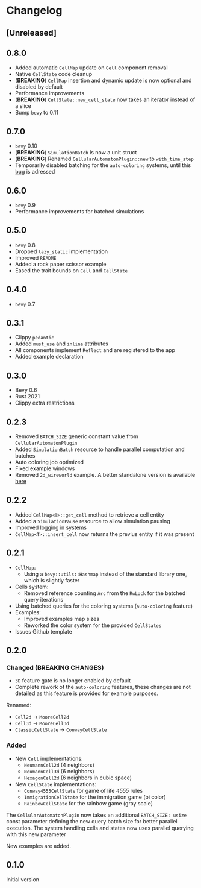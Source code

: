 # Changelog

## [Unreleased]

## 0.8.0

* Added automatic `CellMap` update on `Cell` component removal
* Native `CellState` code cleanup
* (**BREAKING**) `CellMap` insertion and dynamic update is now optional and disabled
by default
* Performance improvements
* (**BREAKING**) `CellState::new_cell_state` now takes an iterator instead of a slice
* Bump `bevy` to 0.11

## 0.7.0

* `bevy` 0.10
* (**BREAKING**) `SimulationBatch` is now a unit struct
* (**BREAKING**) Renamed `CellularAutomatonPlugin::new` to `with_time_step`
* Temporarily disabled batching for the `auto-coloring` systems, until this [bug](https://github.com/bevyengine/bevy/pull/8029) is adressed

## 0.6.0

* `bevy` 0.9
* Performance improvements for batched simulations

## 0.5.0

* `bevy` 0.8
* Dropped `lazy_static` implementation
* Improved `README`
* Added a rock paper scissor example
* Eased the trait bounds on `Cell` and `CellState`

## 0.4.0

* `bevy` 0.7

## 0.3.1

* Clippy `pedantic`
* Added `must_use` and `inline` attributes
* All components implement `Reflect` and are registered to the app
* Added example declaration

## 0.3.0

* Bevy 0.6
* Rust 2021
* Clippy extra restrictions

## 0.2.3

* Removed `BATCH_SIZE` generic constant value from `CellularAutomatonPlugin`
* Added `SimulationBatch` resource to handle parallel computation and batches
* Auto coloring job optimized
* Fixed example windows
* Removed `2d_wireworld` example. A better standalone version is available [here](https://github.com/ManevilleF/wireworld-rs)

## 0.2.2

* Added `CellMap<T>::get_cell` method to retrieve a cell entity
* Added a `SimulationPause` resource to allow simulation pausing
* Improved logging in systems
* `CellMap<T>::insert_cell` now returns the previus entity if it was present

## 0.2.1

* `CellMap`:
  * Using a `bevy::utils::Hashmap` instead of the standard library one, which is slightly faster
* Cells system:
  * Removed reference counting `Arc` from the `RwLock` for the batched query iterations
* Using batched queries for the coloring systems (`auto-coloring` feature)
* Examples:
  * Improved examples map sizes
  * Reworked the color system for the provided `CellStates`
* Issues Github template

## 0.2.0

### Changed (**BREAKING CHANGES**)

* `3D` feature gate is no longer enabled by default
* Complete rework of the `auto-coloring` features, these changes are not detailed as this feature is provided for example purposes.

Renamed:

* `Cell2d` -> `MooreCell2d`
* `Cell3d` -> `MooreCell3d`
* `ClassicCellState` -> `ConwayCellState`

### Added

* New `Cell` implementations:
  * `NeumannCell2d` (4 neighbors)
  * `NeumannCell3d` (6 neighbors)
  * `HexagonCell2d` (6 neighbors in cubic space)
* New `CellState` implementations:
  * `Conway4555CellState` for game of life *4555* rules
  * `ImmigrationCellState` for the immigration game (bi color)
  * `RainbowCellState` for the rainbow game (gray scale)

The `CellularAutomatonPlugin` now takes an additional `BATCH_SIZE: usize` const parameter defining the new query batch size for better parallel execution.
The system handling cells and states now uses parallel querying with this new parameter

New examples are added.

## 0.1.0

Initial version
